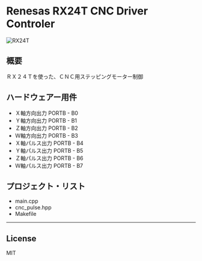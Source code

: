 Renesas RX24T CNC Driver Controler
=========
![RX24T](../RXchipS.jpg)

## 概要
ＲＸ２４Ｔを使った、ＣＮＣ用ステッピングモーター制御

## ハードウェアー用件
 - Ｘ軸方向出力   PORTB - B0
 - Ｙ軸方向出力   PORTB - B1
 - Ｚ軸方向出力   PORTB - B2
 - Ｗ軸方向出力   PORTB - B3
 - Ｘ軸パルス出力 PORTB - B4
 - Ｙ軸パルス出力 PORTB - B5
 - Ｚ軸パルス出力 PORTB - B6
 - Ｗ軸パルス出力 PORTB - B7
   
## プロジェクト・リスト
 - main.cpp
 - cnc_pulse.hpp
 - Makefile
   
-----
   
License
----

MIT
